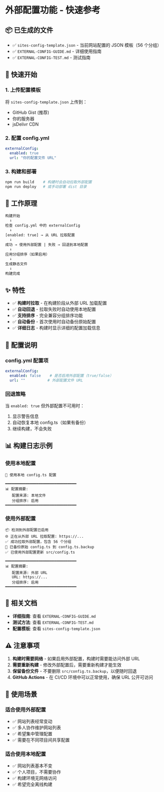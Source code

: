 # 外部配置功能 - 快速参考

## 📦 已生成的文件

- ✅ `sites-config-template.json` - 当前网站配置的 JSON 模板（56 个分组）
- ✅ `EXTERNAL-CONFIG-GUIDE.md` - 详细使用指南
- ✅ `EXTERNAL-CONFIG-TEST.md` - 测试指南

## 🚀 快速开始

### 1. 上传配置模板

将 `sites-config-template.json` 上传到：
- GitHub Gist (推荐)
- 你的服务器
- jsDelivr CDN

### 2. 配置 config.yml

```yaml
externalConfig:
  enabled: true
  url: "你的配置文件 URL"
```

### 3. 构建和部署

```bash
npm run build    # 构建时会自动拉取外部配置
npm run deploy   # 或手动部署 dist 目录
```

## 🔧 工作原理

```
构建开始
  ↓
检查 config.yml 中的 externalConfig
  ↓
[enabled: true] → 从 URL 拉取配置
  ↓
成功 → 使用外部配置 | 失败 → 回退到本地配置
  ↓
应用分组排序（如果启用）
  ↓
生成静态文件
  ↓
构建完成
```

## ✨ 特性

- ✅ **构建时拉取** - 在构建阶段从外部 URL 加载配置
- ✅ **自动回退** - 拉取失败时自动使用本地配置
- ✅ **支持排序** - 完全兼容分组排序功能
- ✅ **自动备份** - 首次使用时自动备份原始配置
- ✅ **详细日志** - 构建时显示详细的配置加载信息

## 📝 配置说明

### config.yml 配置项

```yaml
externalConfig:
  enabled: false    # 是否启用外部配置（true/false）
  url: ""          # 外部配置文件 URL
```

### 回退策略

当 `enabled: true` 但外部配置不可用时：
1. 显示警告信息
2. 自动恢复本地 config.ts（如果有备份）
3. 继续构建，不会失败

## 📊 构建日志示例

### 使用本地配置

```
📝 使用本地 config.ts 配置

━━━━━━━━━━━━━━━━━━━━━━━━━━━━━━━━
📊 配置摘要:
   配置来源: 本地文件
   分组排序: 启用
━━━━━━━━━━━━━━━━━━━━━━━━━━━━━━━━
```

### 使用外部配置

```
📦 检测到外部配置已启用
🌐 正在从外部 URL 拉取配置: https://...
✅ 成功拉取外部配置，包含 56 个分组
💾 已备份原始 config.ts 到 config.ts.backup
✅ 已使用外部配置更新 src/config.ts

━━━━━━━━━━━━━━━━━━━━━━━━━━━━━━━━
📊 配置摘要:
   配置来源: 外部 URL
   URL: https://...
   分组排序: 启用
━━━━━━━━━━━━━━━━━━━━━━━━━━━━━━━━
```

## 🔗 相关文档

- **详细指南**: 查看 `EXTERNAL-CONFIG-GUIDE.md`
- **测试方法**: 查看 `EXTERNAL-CONFIG-TEST.md`
- **配置模板**: 查看 `sites-config-template.json`

## ⚠️ 注意事项

1. **构建时需要网络** - 如果启用外部配置，构建时需要能访问外部 URL
2. **需要重新构建** - 修改外部配置后，需要重新构建才能生效
3. **保留备份文件** - 不要删除 `src/config.ts.backup`，以便随时回退
4. **GitHub Actions** - 在 CI/CD 环境中可以正常使用，确保 URL 公开可访问

## 🎯 使用场景

### 适合使用外部配置

- ✅ 网站列表经常变动
- ✅ 多人协作维护网站列表
- ✅ 希望集中管理配置
- ✅ 需要在不同项目间共享配置

### 适合使用本地配置

- ✅ 网站列表基本不变
- ✅ 个人项目，不需要协作
- ✅ 构建环境无网络访问
- ✅ 希望完全离线构建


